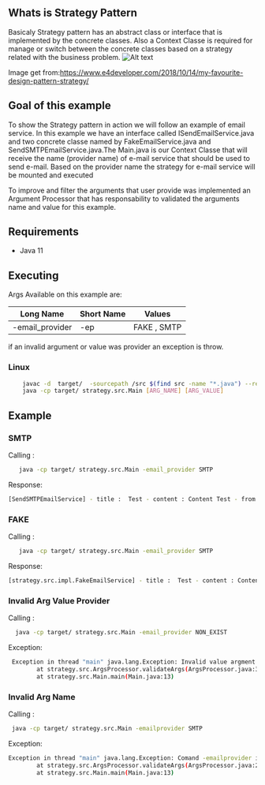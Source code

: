 
## Whats is Strategy Pattern

Basicaly Strategy pattern has an abstract class or interface that is implemented by the concrete classes. Also a Context Classe is required for manage or switch between the concrete classes based on a strategy related with the business problem.
![Alt text](https://i2.wp.com/www.e4developer.com/wp-content/uploads/2018/10/strategy-pattern.png?w=669&ssl=1 "Reference image : https://www.e4developer.com/2018/10/14/my-favourite-design-pattern-strategy/")

Image get from:https://www.e4developer.com/2018/10/14/my-favourite-design-pattern-strategy/ 


## Goal of this example
To show  the Strategy pattern in action we will follow an example of email service. In this example we have an interface called ISendEmailService.java and two concrete classe named by FakeEmailService.java and SendSMTPEmailService.java.The Main.java is our Context Classe that will receive the name (provider name) of e-mail service that should be used to send e-mail. Based on the provider name the strategy for e-mail service  will be mounted and executed

To improve  and filter the arguments that user provide was implemented an Argument Processor that has responsability to validated the arguments name and value for this example.


## Requirements

- Java 11

## Executing 

Args Available on this example are:


| Long  Name    |   Short  Name |   Values    |
| ------------- | ------------- |-------------|
|-email_provider|       -ep     |FAKE , SMTP|

if an invalid argument or value was provider an exception is throw.

### Linux
```bash 
    javac -d  target/  -sourcepath /src $(find src -name "*.java") --release 11 
    java -cp target/ strategy.src.Main [ARG_NAME] [ARG_VALUE]

```

## Example
### SMTP
Calling :
```bash 
   java -cp target/ strategy.src.Main -email_provider SMTP
```
Response:
```bash 
[SendSMTPEmailService] - title :  Test - content : Content Test - from : from@from.com - to : to01@to.com
```

### FAKE
Calling :
```bash 
   java -cp target/ strategy.src.Main -email_provider SMTP
```
Response:
```bash 
[strategy.src.impl.FakeEmailService] - title :  Test - content : Content Test - from : from@from.com - to : to01@to.com
```
### Invalid Arg Value Provider
Calling :
```bash
  java -cp target/ strategy.src.Main -email_provider NON_EXIST
```
Exception:
```bash
 Exception in thread "main" java.lang.Exception: Invalid value argment NON_EXIST for argument -email_provider
        at strategy.src.ArgsProcessor.validateArgs(ArgsProcessor.java:32)
        at strategy.src.Main.main(Main.java:13)
```
### Invalid Arg Name 
Calling :
```bash
 java -cp target/ strategy.src.Main -emailprovider SMTP
```
Exception:
```bash
Exception in thread "main" java.lang.Exception: Comand -emailprovider is invalid
        at strategy.src.ArgsProcessor.validateArgs(ArgsProcessor.java:28)
        at strategy.src.Main.main(Main.java:13)
```
